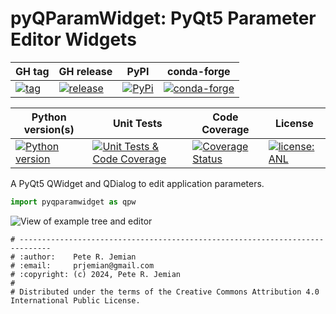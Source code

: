 # pyQParamWidget: PyQt5 Parameter Editor Widgets

GH tag | GH release | PyPI | conda-forge
--- | --- | --- | ---
[![tag](https://img.shields.io/github/tag/prjemian/pyqparamwidget.svg)](https://github.com/prjemian/pyqparamwidget/tags) | [![release](https://img.shields.io/github/release/prjemian/pyqparamwidget.svg)](https://github.com/prjemian/pyqparamwidget/releases) | [![PyPi](https://img.shields.io/pypi/v/pyqparamwidget.svg)](https://pypi.python.org/pypi/pyqparamwidget) | [![conda-forge](https://img.shields.io/conda/vn/conda-forge/pyqparamwidget)](https://anaconda.org/conda-forge/pyqparamwidget)

Python version(s) | Unit Tests | Code Coverage | License
--- | --- | --- | ---
[![Python version](https://img.shields.io/pypi/pyversions/pyqparamwidget.svg)](https://pypi.python.org/pypi/pyqparamwidget) | [![Unit Tests & Code Coverage](https://github.com/prjemian/pyqparamwidget/actions/workflows/code.yml/badge.svg)](https://github.com/prjemian/pyqparamwidget/actions/workflows/code.yml) | [![Coverage Status](https://coveralls.io/repos/github/prjemian/pyqparamwidget/badge.svg?branch=main)](https://coveralls.io/github/prjemian/pyqparamwidget?branch=main) | [![license: ANL](https://img.shields.io/badge/license-ANL-brightgreen)](/LICENSE.txt)

A PyQt5 QWidget and QDialog to edit application parameters.

```py
import pyqparamwidget as qpw
```

![View of example tree and editor](./qpw.png)

```text
# -----------------------------------------------------------------------------
# :author:    Pete R. Jemian
# :email:     prjemian@gmail.com
# :copyright: (c) 2024, Pete R. Jemian
#
# Distributed under the terms of the Creative Commons Attribution 4.0 International Public License.
```
